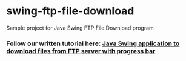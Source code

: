# swing-ftp-file-download
Sample project for Java Swing FTP File Download program
### Follow our written tutorial here: [Java Swing application to download files from FTP server with progress bar](https://www.codejava.net/coding/swing-application-to-download-files-from-ftp-server-with-progress-bar)
